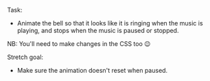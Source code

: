 Task:
- Animate the bell so that it looks like it is ringing when the music is playing, and stops when the music is paused or stopped. 

NB: You'll need to make changes in the CSS too 😉

Stretch goal:
- Make sure the animation doesn't reset when paused.